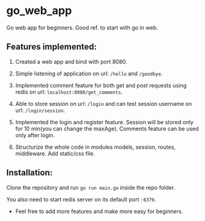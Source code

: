 # go_web_app

Go web app for beginners. Good ref. to start with go in web.

## Features implemented:

1. Created a web app and bind with port 8080.

2. Simple listening of application on url: `/hello` and `/goodbye`.

3. Implemented comment feature for both get and post requests using redis on url: `localhost:8080/get_comments`.

4. Able to store session on url: `/login` and can test session username on url: `/login/session`.

5. Implemented the login and register feature. Session will be stored only for 10 min(you can change the maxAge). Comments feature can be used only after login.  

6. Structurize the whole code in modules models, session, routes, middleware. Add static/css file.

## Installation:

Clone the repository and run `go run main.go` inside the repo folder.

You also need to start redis server on its default port `:6379`.

* Feel free to add more features and make more easy for beginners.